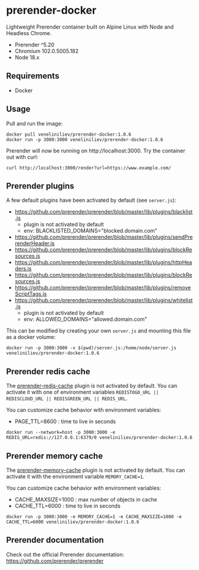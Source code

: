 # prerender-docker

Lightweight Prerender container built on Alpine Linux with Node and Headless Chrome.

- Prerender ^5.20
- Chromium 102.0.5005.182
- Node 18.x

## Requirements

- Docker

## Usage

Pull and run the image:

```
docker pull veneliniliev/prerender-docker:1.0.6
docker run -p 3000:3000 veneliniliev/prerender-docker:1.0.6
```
Prerender will now be running on http://localhost:3000. Try the container out with curl:

```
curl http://localhost:3000/render?url=https://www.example.com/
```

## Prerender plugins

A few default plugins have been activated by default (see `server.js`):
- https://github.com/prerender/prerender/blob/master/lib/plugins/blacklist.js
  - plugin is not activated by default
  - env: BLACKLISTED_DOMAINS="blocked.domain.com"
- https://github.com/prerender/prerender/blob/master/lib/plugins/sendPrerenderHeader.js
- https://github.com/prerender/prerender/blob/master/lib/plugins/blockResources.js
- https://github.com/prerender/prerender/blob/master/lib/plugins/httpHeaders.js
- https://github.com/prerender/prerender/blob/master/lib/plugins/blockResources.js
- https://github.com/prerender/prerender/blob/master/lib/plugins/removeScriptTags.js
- https://github.com/prerender/prerender/blob/master/lib/plugins/whitelist.js
  - plugin is not activated by default
  - env: ALLOWED_DOMAINS="allowed.domain.com"

This can be modified by creating your own `server.js` and mounting this file as a docker volume:

```
docker run -p 3000:3000 -v $(pwd)/server.js:/home/node/server.js veneliniliev/prerender-docker:1.0.6
```

## Prerender redis cache

The [prerender-redis-cache](https://github.com/JonathanBennett/prerender-redis-cache) plugin is not activated by default.
You can activate it with one of environment variables `REDISTOGO_URL || REDISCLOUD_URL || REDISGREEN_URL || REDIS_URL`.

You can customize cache behavior with environment variables:
- PAGE_TTL=8600 : time to live in seconds

```
docker run --network=host -p 3000:3000 -e REDIS_URL=redis://127.0.0.1:6379/0 veneliniliev/prerender-docker:1.0.6 
```

## Prerender memory cache

The [prerender-memory-cache](https://github.com/prerender/prerender-memory-cache) plugin is not activated by default.
You can activate it with the environment variable `MEMORY_CACHE=1`.

You can customize cache behavior with environment variables:
- CACHE_MAXSIZE=1000 : max number of objects in cache
- CACHE_TTL=6000 : time to live in seconds

```
docker run -p 3000:3000 -e MEMORY_CACHE=1 -e CACHE_MAXSIZE=1000 -e CACHE_TTL=6000 veneliniliev/prerender-docker:1.0.6 
```

## Prerender documentation

Check out the official Prerender documentation: https://github.com/prerender/prerender
